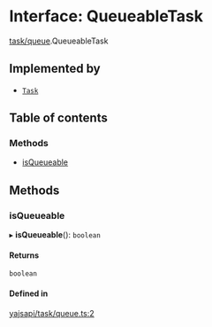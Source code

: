 # Interface: QueueableTask

[task/queue](../modules/task_queue.md).QueueableTask

## Implemented by

- [`Task`](../classes/task_task.Task.md)

## Table of contents

### Methods

- [isQueueable](task_queue.QueueableTask.md#isqueueable)

## Methods

### isQueueable

▸ **isQueueable**(): `boolean`

#### Returns

`boolean`

#### Defined in

[yajsapi/task/queue.ts:2](https://github.com/golemfactory/yajsapi/blob/dec68b9/yajsapi/task/queue.ts#L2)
